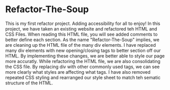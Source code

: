 # Refactor-The-Soup
This is my first refactor project. Adding accessibility for all to enjoy!
In this project, we have taken an existing website and refactored teh HTML and CSS Files.
When reading this HTML file, you will see added comments to better define each section.
As the name "Refactor-The-Soup" implies, we are cleaning up the HTML file of the many div elements.
I have replaced many div elements with new opening/closing tags to better section off our HTML.
By implementing these changes, we are better able to style our page more accuratly.
While refactoring the HTML file, we are also consolidating the CSS file.
By replacing div with other commonly used tags, we can see more clearly what styles are affecting what tags.
I have also removed repeated CSS styling and rearranged our style sheet to match teh sematic structure of the HTML.